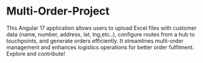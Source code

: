 # Multi-Order-Project
This Angular 17 application allows users to upload Excel files with customer data (name, number, address, lat, lng,etc..), configure routes from a hub to touchpoints, and generate orders efficiently. It streamlines multi-order management and enhances logistics operations for better order fulfilment. Explore and contribute!

